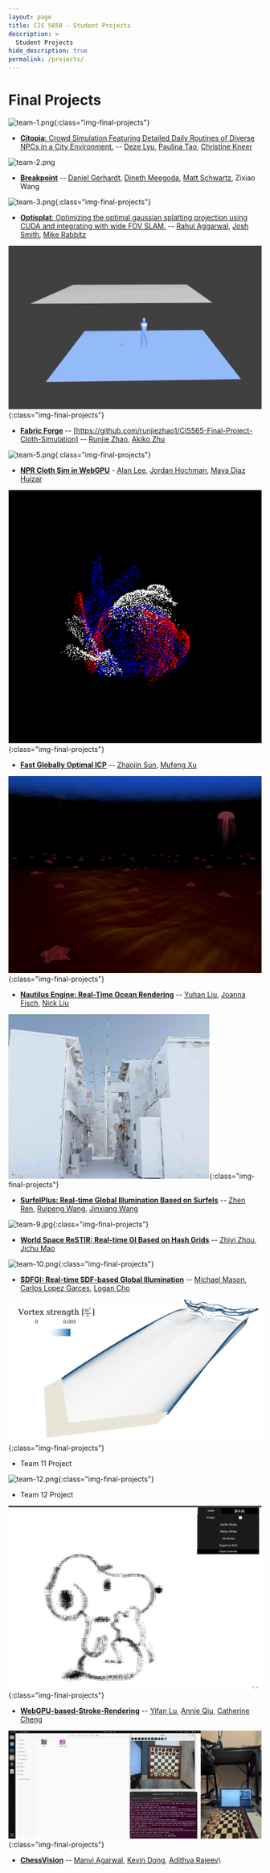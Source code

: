 ```yaml
---
layout: page
title: CIS 5650 - Student Projects
description: >
  Student Projects
hide_description: true
permalink: /projects/
---
```


# Final Projects

<!--
Template:
![team-1.jpg](/assets/images/projects/team-1.jpg){:class="img-final-projects"} (can also use gifs)
* [**Project Title**](project-link) -- [Team Member 1 Name](team-member-1-website), [Team Member 2 Name](team-member-2-website), [Team Member 2 Name](team-member-2-website)
-->

![team-1.png](/assets/images/projects/team-1.gif){:class="img-final-projects"}
* [**Citopia**:  Crowd Simulation Featuring Detailed Daily Routines of Diverse NPCs in a City Environment.](https://github.com/dezelyu/Citopia) -- [Deze Lyu](https://apps.apple.com/us/developer/id1412581398), [Paulina Tao](https://www.xinrantao.com/), [Christine Kneer](https://www.christinekneer.com/)

![team-2.png](../assets/images/projects/team-2.png)
* [**Breakpoint**](https://github.com/dgerh/Breakpoint) -- [Daniel Gerhardt](https://www.linkedin.com/in/daniel-gerhardt-bb012722b/), [Dineth Meegoda](https://dinethmeegoda.com/), [Matt Schwartz](https://www.linkedin.com/in/matthew-schwartz-37019016b/), Zixiao Wang

![team-3.png](/assets/images/projects/team-3.png){:class="img-final-projects"}
* [**Optisplat**: Optimizing the optimal gaussian splatting projection using CUDA and integrating with wide FOV SLAM.](https://github.com/rahulaggarwal965/cis5650-final-project) -- [Rahul Aggarwal](https://github.com/rahulaggarwal965), [Josh Smith](https://github.com/JoshMSmith44), [Mike Rabbitz](https://github.com/mrabbitz)

![team-4.png](/assets/images/projects/team-4.gif){:class="img-final-projects"}
* [**Fabric Forge**]() -- [https://github.com/runjiezhao1/CIS565-Final-Project-Cloth-Simulation] -- [Runjie Zhao](https://www.linkedin.com/in/runjie-zhao-sde/), [Akiko Zhu](https://www.linkedin.com/in/geming-akiko-zhu-b6705a255/)

![team-5.png](/assets/images/projects/team-5.png){:class="img-final-projects"}
* [**NPR Cloth Sim in WebGPU**](https://github.com/Alan7996/WebGPU-NPR) - [Alan Lee](https://www.alannos.com/), [Jordan Hochman](https://github.com/jhawk0224), [Maya Diaz Huizar](https://github.com/Aorus1)

![team-6.gif](/assets/images/projects/team-6.gif){:class="img-final-projects"}
* [**Fast Globally Optimal ICP**](https://github.com/zjsun1017/CUDA-Go-ICP) -- [Zhaojin Sun](https://www.linkedin.com/in/zjsun/), [Mufeng Xu](https://www.linkedin.com/in/mufeng-xu/)

![team-7.png](/assets/images/projects/team-7.png){:class="img-final-projects"}
* [**Nautilus Engine: Real-Time Ocean Rendering**](https://github.com/yuhanliu-tech/nautilus-engine) -- [Yuhan Liu](https://www.linkedin.com/in/yuhan-liu-/), [Joanna Fisch](https://www.linkedin.com/in/joanna-fisch-bb2979186/), [Nick Liu](https://www.linkedin.com/in/liunicholas6/?utm_source=share&utm_campaign=share_via&utm_content=profile&utm_medium=ios_app)

![team-8.gif](/assets/images/projects/team-8.gif){:class="img-final-projects"}
* [**SurfelPlus: Real-time Global Illumination Based on Surfels**](https://github.com/WANG-Ruipeng/SurfelPlus) -- [Zhen Ren](https://github.com/ZhiQing-R), [Ruipeng Wang](https://github.com/WANG-Ruipeng), [Jinxiang Wang](https://github.com/JinxiangW)

![team-9.jpg](/assets/images/projects/team-9.jpg){:class="img-final-projects"}
* [**World Space ReSTIR: Real-time GI Based on Hash Grids**](https://github.com/zhiyi1801/CIS-565-2024Fall-Final) -- [Zhiyi Zhou](https://github.com/zhiyi1801), [Jichu Mao](https://github.com/jichumao)


![team-10.png](/assets/images/projects/team-10.png){:class="img-final-projects"}
* [**SDFGI: Real-time SDF-based Global Illumination**](https://github.com/carlos-lopez-garces/SDFGI) -- [Michael Mason](https://github.com/micklemacklemore), [Carlos Lopez Garces](https://carlos-lopez-garces.github.io/), [Logan Cho](https://github.com/logancho)

![team-11.png](/assets/images/projects/team-11.png){:class="img-final-projects"}
* Team 11 Project

![team-12.png](/assets/images/projects/team-12.png){:class="img-final-projects"}
* Team 12 Project

![team-13.png](/assets/images/projects/team-13.gif){:class="img-final-projects"}
* [**WebGPU-based-Stroke-Rendering**](https://github.com/lyifaxxx/WebGPU-based-Stroke-Rendering.git) -- [Yifan Lu](http://portfolio.samielouse.icu/index.php/category/featured/), [Annie Qiu](https://github.com/AnnieQiuuu), [Catherine Cheng](https://www.catherine-wanning-cheng.com/projects-1)

![team-14.png](/assets/images/projects/team-14.gif){:class="img-final-projects"}
* [**ChessVision**](https://github.com/adithyar262/ChessVision) -- [Manvi Agarwal](https://github.com/manvi27), [Kevin Dong](https://github.com/Kleokhov), [Adithya Rajeev](https://github.com/adithyar262)\
